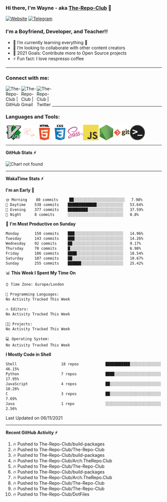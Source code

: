 ### Hi there, I'm Wayne - aka [The-Repo-Club][website] 👋

[![Website](https://img.shields.io/website?label=github.com/The-Repo-Club/&color=orange&style=flat-square&url=https://github.com/The-Repo-Club/)][website]
[![Telegram](https://img.shields.io/badge/Chat%20on-Telegram-orange.svg?color=orange&logo=telegram&style=flat-square)][telegram]

### I'm a Boyfriend, Developer, and Teacher!!

- 🌱 I’m currently learning everything 🤣
- 👯 I’m looking to collaborate with other content creators
- 🥅 2021 Goals: Contribute more to Open Source projects
- ⚡ Fun fact: I love nespresso coffee

---
### Connect with me:

[<img align="left" alt="The-Repo-Club | GitHub" width="50px" src="https://img.icons8.com/nolan/64/github.png" />][website]
[<img align="left" alt="The-Repo-Club | Gmail" width="50px" src="https://img.icons8.com/nolan/64/gmail.png" />][email]
[<img align="left" alt="The-Repo-Club | Twitter" width="50px" src="https://img.icons8.com/nolan/64/telegram-app.png" />][telegram]

[website]: https://github.com/The-Repo-Club/
[email]: mailto:wayne6324@gmail.com
[telegram]: https://t.me/TheRepoClub

<br />
<br />
<br />

---
### Languages and Tools:

<img align="left" alt="Vim" width="50px" src="https://raw.githubusercontent.com/github/explore/80688e429a7d4ef2fca1e82350fe8e3517d3494d/topics/vim/vim.png" />
<img align="left" alt="Fish" width="50px" src="https://raw.githubusercontent.com/github/explore/80688e429a7d4ef2fca1e82350fe8e3517d3494d/topics/fish/fish.png" />
<img align="left" alt="HTML5" width="50px" src="https://raw.githubusercontent.com/github/explore/80688e429a7d4ef2fca1e82350fe8e3517d3494d/topics/html/html.png" />
<img align="left" alt="CSS3" width="50px" src="https://raw.githubusercontent.com/github/explore/80688e429a7d4ef2fca1e82350fe8e3517d3494d/topics/css/css.png" />
<img align="left" alt="Sass" width="50px" src="https://raw.githubusercontent.com/github/explore/80688e429a7d4ef2fca1e82350fe8e3517d3494d/topics/sass/sass.png" />
<img align="left" alt="JavaScript" width="50px" src="https://raw.githubusercontent.com/github/explore/80688e429a7d4ef2fca1e82350fe8e3517d3494d/topics/javascript/javascript.png" />
<img align="left" alt="Node.js" width="50px" src="https://raw.githubusercontent.com/github/explore/80688e429a7d4ef2fca1e82350fe8e3517d3494d/topics/nodejs/nodejs.png" />
<img align="left" alt="Git" width="50px" src="https://raw.githubusercontent.com/github/explore/80688e429a7d4ef2fca1e82350fe8e3517d3494d/topics/git/git.png" />
<img align="left" alt="Terminal" width="50px" src="https://raw.githubusercontent.com/github/explore/80688e429a7d4ef2fca1e82350fe8e3517d3494d/topics/terminal/terminal.png" />

<br />
<br />
<br />

---

**GitHub Stats ⚡**

![Chart not found](https://github-readme-stats.vercel.app/api?username=The-Repo-Club&theme=tokyonight&show_icons=true&count_private=true&hide_border=true&include_all_commits=true&custom_title=The-Repo-Club%27s+GitHub+Stats)


---

**WakaTime Stats ⚡**

<!--START_SECTION:waka-->
**I'm an Early 🐤** 

```text
🌞 Morning    80 commits     ██░░░░░░░░░░░░░░░░░░░░░░░   7.98% 
🌆 Daytime    538 commits    █████████████░░░░░░░░░░░░   53.64% 
🌃 Evening    377 commits    █████████░░░░░░░░░░░░░░░░   37.59% 
🌙 Night      8 commits      ░░░░░░░░░░░░░░░░░░░░░░░░░   0.8%

```
📅 **I'm Most Productive on Sunday** 

```text
Monday       150 commits    ███░░░░░░░░░░░░░░░░░░░░░░   14.96% 
Tuesday      143 commits    ███░░░░░░░░░░░░░░░░░░░░░░   14.26% 
Wednesday    92 commits     ██░░░░░░░░░░░░░░░░░░░░░░░   9.17% 
Thursday     70 commits     █░░░░░░░░░░░░░░░░░░░░░░░░   6.98% 
Friday       186 commits    ████░░░░░░░░░░░░░░░░░░░░░   18.54% 
Saturday     107 commits    ██░░░░░░░░░░░░░░░░░░░░░░░   10.67% 
Sunday       255 commits    ██████░░░░░░░░░░░░░░░░░░░   25.42%

```


📊 **This Week I Spent My Time On** 

```text
⌚︎ Time Zone: Europe/London

💬 Programming Languages: 
No Activity Tracked This Week

🔥 Editors: 
No Activity Tracked This Week

🐱‍💻 Projects: 
No Activity Tracked This Week

💻 Operating System: 
No Activity Tracked This Week

```

**I Mostly Code in Shell** 

```text
Shell                    18 repos            ███████████░░░░░░░░░░░░░░   46.15% 
Python                   7 repos             ████░░░░░░░░░░░░░░░░░░░░░   17.95% 
JavaScript               4 repos             ██░░░░░░░░░░░░░░░░░░░░░░░   10.26% 
C                        3 repos             ██░░░░░░░░░░░░░░░░░░░░░░░   7.69% 
Java                     1 repo              ░░░░░░░░░░░░░░░░░░░░░░░░░   2.56%

```



 Last Updated on 06/11/2021
<!--END_SECTION:waka-->

---

**Recent GitHub Activity :zap:**

<!--START_SECTION:activity-->
1. 🔥 Pushed to The-Repo-Club/build-packages
2. 🔥 Pushed to The-Repo-Club/The-Repo-Club
3. 🔥 Pushed to The-Repo-Club/build-packages
4. 🔥 Pushed to The-Repo-Club/Arch.TheRepo.Club
5. 🔥 Pushed to The-Repo-Club/The-Repo-Club
6. 🔥 Pushed to The-Repo-Club/build-packages
7. 🔥 Pushed to The-Repo-Club/Arch.TheRepo.Club
8. 🔥 Pushed to The-Repo-Club/The-Repo-Club
9. 🔥 Pushed to The-Repo-Club/The-Repo-Club
10. 🔥 Pushed to The-Repo-Club/DotFiles
<!--END_SECTION:activity-->